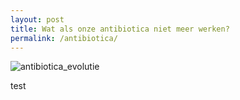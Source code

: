 ```yaml
---
layout: post
title: Wat als onze antibiotica niet meer werken?
permalink: /antibiotica/
---
```


![antibiotica_evolutie](../../images/antibiotica_evolutie.png)
<br>

test
